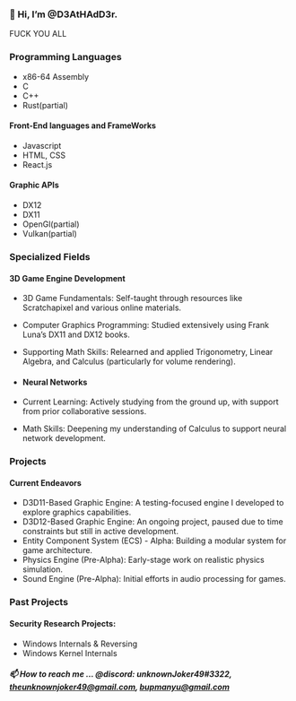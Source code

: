 ### 👋 Hi, I’m @D3AtHAdD3r.

FUCK YOU ALL

### Programming Languages
- x86-64 Assembly
- C
- C++
- Rust(partial)
  
#### Front-End languages and FrameWorks
- Javascript
- HTML, CSS
- React.js
  
#### Graphic APIs
- DX12
- DX11
- OpenGl(partial)
- Vulkan(partial)

### Specialized Fields
#### 3D Game Engine Development
- 3D Game Fundamentals: Self-taught through resources like Scratchapixel and various online materials.
- Computer Graphics Programming: Studied extensively using Frank Luna’s DX11 and DX12 books.
- Supporting Math Skills: Relearned and applied Trigonometry, Linear Algebra, and Calculus (particularly for volume rendering).

- #### Neural Networks
- Current Learning: Actively studying from the ground up, with support from prior collaborative sessions.
- Math Skills: Deepening my understanding of Calculus to support neural network development.

### Projects
#### Current Endeavors
- D3D11-Based Graphic Engine: A testing-focused engine I developed to explore graphics capabilities.
- D3D12-Based Graphic Engine: An ongoing project, paused due to time constraints but still in active development.
- Entity Component System (ECS) - Alpha: Building a modular system for game architecture.
- Physics Engine (Pre-Alpha): Early-stage work on realistic physics simulation.
- Sound Engine (Pre-Alpha): Initial efforts in audio processing for games.

### Past Projects
#### Security Research Projects:
- Windows Internals & Reversing
- Windows Kernel Internals

##### 📫 How to reach me ... @discord: unknownJoker49#3322,  theunknownjoker49@gmail.com, bupmanyu@gmail.com

